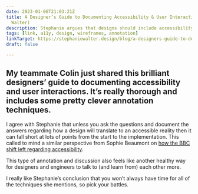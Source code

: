```yaml
---
date: 2023-01-06T21:03:21Z
title: A Designer’s Guide to Documenting Accessibility & User Interactions (by Stephanie
  Walter)
description: Stephanie argues that designs should include accessibility-related annotations
tags: [link, a11y, design, wireframes, annotation]
linkTarget: https://stephaniewalter.design/blog/a-designers-guide-to-documenting-accessibility-user-interactions/
draft: false

---
```

My teammate Colin just shared this brilliant designers’ guide to documenting accessibility and user interactions. It’s really thorough and includes some pretty clever annotation techniques.
---

I agree with Stephanie that unless you ask the questions and document the answers regarding how a design will translate to an accessible reality then it can fall short at lots of points from the start to the implementation. This called to mind a similar perspective from Sophie Beaumont on [how the BBC shift left regarding accessibility](https://fuzzylogic.me/posts/2021-05-24-shifting-left-how-introducing-accessibility-earlier-helps-the-bbcs-design-system-or-by-sophie-beaumont-or-bbc-design-engineering/). 

This type of annotation and discussion also feels like another healthy way for designers and engineers to talk to (and learn from) each other more.

I really like Stephanie’s conclusion that you won’t always have time for all of the techniques she mentions, so pick your battles.
